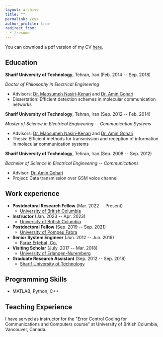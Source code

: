 ```yaml
---
layout: archive
title: ""
permalink: /cv/
author_profile: true
redirect_from:
  - /resume
---
```


You can download a pdf version of my CV [here](CV_RezaMosayebi.pdf).

Education
-----------
**Sharif University of Technology**, Tehran, Iran (Feb. 2014 -- Sep. 2018)

*Doctor of Philosophy in Electrical Engineering*
* Advisors: [Dr. Maosumeh Nasiri-Kenari](https://www.dhillon.ece.vt.edu/) and [Dr. Amin Gohari](http://sharif.edu/~aminzadeh/)
* Dissertation: Efficient detection schemes in molecular communication networks

**Sharif University of Technology**, Tehran, Iran (Sep. 2012 -- Feb. 2014)

*Master of Science in Electrical Engineering -- Communication Systems*
* Advisors: [Dr. Maosumeh Nasiri-Kenari](https://www.dhillon.ece.vt.edu/) and [Dr. Amin Gohari](http://sharif.edu/~aminzadeh/)
* Thesis: Efficient methods for transmission and reception of information in molecular communication systems

**Sharif University of Technology**, Tehran, Iran (Sep. 2008 -- Sep. 2012)

*Bachelor of Science in Electrical Engineering -- Communications*
* Advisor: [Dr. Amin Gohari](http://sharif.edu/~aminzadeh/)
* Project: Data transmission over GSM voice channel

Work experience
-----------
* **Postdoctoral Research Fellow** (Mar. 2022 -- Present)
  * [University of British Columbia](https://https://www.ubc.ca/)
* **Instructor** (Jan. 2023 -- Apr. 2023)
  * [University of British Columbia](https://https://www.ubc.ca/)
* **Postdoctoral Fellow** (Sep. 2019 -- Sep. 2021)
  * [University of Pompeu Fabra](https://www.upf.edu/en/)
* **Senior System Engineer** (Jun. 2012 -- Jun. 2019) 
  * [Faraz Ertebat, Co.](https://farazcomm.com/?language=en)
* **Visiting Scholar** (July. 2017 -- Mar. 2018)
  * [University of Erlangen-Nuremberg](https://www.fau.eu/n)
* **Graduate Research Assistant** (Sep. 2012 -- Sep. 2018)
  * [Sharif University of Technology](https://ut.ac.ir/en)
  
Programming Skills
-----------
* MATLAB, Python, C++
  
Teaching Experience
-----------
I have served as instructor for the "Error Control Coding for Communications and Computers course" at University of British Columbia, Vancouver, Canada.

